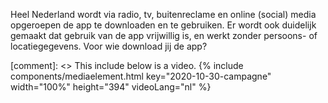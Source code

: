 Heel Nederland wordt via radio, tv, buitenreclame en online (social) media opgeroepen de app te downloaden en te gebruiken. Er wordt ook duidelijk gemaakt dat gebruik van de app vrijwillig is, en werkt zonder persoons- of locatiegegevens. Voor wie download jij de app?

[comment]: <> This include below is a video.
{% include components/mediaelement.html key="2020-10-30-campagne" width="100%" height="394" videoLang="nl" %}
